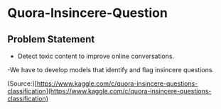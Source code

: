 # Quora-Insincere-Question

## Problem Statement

- Detect toxic content to improve online conversations.

-We have to develop models that identify and flag insincere questions.

(Source:)[https://www.kaggle.com/c/quora-insincere-questions-classification](https://www.kaggle.com/c/quora-insincere-questions-classification)

